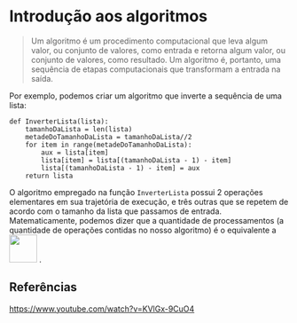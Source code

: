 

# Introdução aos algoritmos

> Um algoritmo é um procedimento computacional que leva algum valor, ou conjunto de valores, como entrada e retorna algum valor, ou conjunto de valores, como resultado. Um algoritmo é, portanto, uma sequência de etapas computacionais que transformam a entrada na saída.

Por exemplo, podemos criar um algoritmo que inverte a sequência de uma lista:

```
def InverterLista(lista):
    tamanhoDaLista = len(lista)
    metadeDoTamanhoDaLista = tamanhoDaLista//2
    for item in range(metadeDoTamanhoDaLista):
        aux = lista[item]
        lista[item] = lista[(tamanhoDaLista - 1) - item]
        lista[(tamanhoDaLista - 1) - item] = aux
    return lista

```

O algoritmo empregado na função `InverterLista` possui 2 operações elementares em sua trajetória de execução, e três outras que se repetem de acordo com o tamanho da lista que passamos de entrada. Matematicamente, podemos dizer que a quantidade de processamentos (a quantidade de operações contidas no nosso algoritmo) é o equivalente a <img src="http://www.sciweavers.org/tex2img.php?eq=2%20%2B%203%20%5Ccdot%20%5Cfrac%7Bn%7D%7B2%7D&bc=White&fc=Black&im=jpg&fs=12&ff=arev&edit=0" width="50"> .

## Referências

https://www.youtube.com/watch?v=KVlGx-9CuO4
